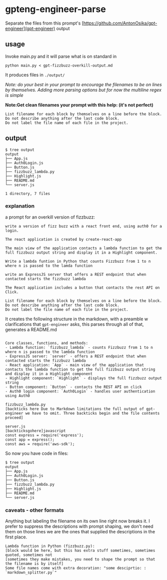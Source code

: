 # gpteng-engineer-parse

Separate the files from this prompt's [https://github.com/AntonOsika/gpt-engineer](gpt-engineer) output

## usage 
Invoke main.py and it will parse what is on standard in

`python main.py < gpt-fizzbuzz-overkill-output.md`

It produces files in `./output/`

_Note: do your best in your prompt to encourage the filenames to be on lines by themselves. Adding more parsing options
but for now the multiline regex is simple_

__Note:Get clean filenames your prompt with this help: (it's not perfect)__
```
List filename for each block by themselves on a line before the block.
Do not describe anything after the last code block.
Do not label the file name of each file in the project.
```

## output
```
$ tree output
output
├── App.js
├── Auth0Login.js
├── Button.js
├── fizzbuzz_lambda.py
├── Highlight.js
├── README.md
└── server.js

1 directory, 7 files
```


### explanation

a prompt for an overkill version of fizzbuzz:
```
write a version of fizz buzz with a react front end, using auth0 for a login.

The react application is created by create-react-app

The main view of the application contacts a lambda function to get the full fizzbuzz output string and display it in a Highlight component.

Write a lambda funtion in Python that counts Fizzbuzz from 1 to n where n is passed to the lamda function

write an ExpressJS server that offers a REST endpoint that when contacted starts the fizzbuzz lambda

The React application includes a button that contacts the rest API on Click.

List filename for each block by themselves on a line before the block.
Do not describe anything after the last code block.
Do not label the file name of each file in the project.
```

It creates the following structure in the markdown, with a preamble w clarifications
that `gpt-engineer` asks, this parses through all of that, generates a README.md

```

Core classes, functions, and methods:
- Lambda function: `fizzbuzz_lambda` - counts Fizzbuzz from 1 to n where n is passed to the lambda function
- ExpressJS server: `server` - offers a REST endpoint that when contacted starts the fizzbuzz lambda
- React application: `App` - main view of the application that contacts the lambda function to get the full fizzbuzz output string and display it in a Highlight component
- Highlight component: `Highlight` - displays the full fizzbuzz output string
- Button component: `Button` - contacts the REST API on click
- Auth0 login component: `Auth0Login` - handles user authentication using Auth0

fizzbuzz_lambda.py
[backticks here Due to Markdown limitations the full output of gpt-engineer we have to omit. Three backticks begin and the file contents proceed]

server.js
[backticksgohere]javascript
const express = require('express');
const app = express();
const aws = require('aws-sdk');

```
So now you have code in files:

```
$ tree output
output
├── App.js
├── Auth0Login.js
├── Button.js
├── fizzbuzz_lambda.py
├── Highlight.js
├── README.md
└── server.js
```

### caveats - other formats
Anything but labeling the filename on its own line right now breaks it.
I prefer to suppress the descriptions with prompt shaping, we don't need them on those lines
we are the ones that supplied the descriptions in the first place.

```
Lambda function in Python (fizzbuzz.py):
[block would be here, but this has extra stuff sometimes, sometimes quoted, sometimes not
[sometimes they make mistakes, you need to shape the prompt so that the filename is by itself]
Some file names come with extra decoration: "some desciprtio: : `markdown_splitter.py`"
```



